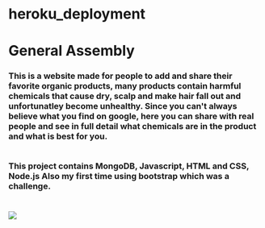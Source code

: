 # heroku_deployment
# General Assembly

### This is a website made for people to add and share their favorite organic products, many products contain harmful chemicals that cause dry, scalp and make hair fall out and unfortunatley become unhealthy. Since you can't always believe what you find on google, here you can share with real people and see in full detail what chemicals are in the product and what is best for you.
#
### This project contains  MongoDB, Javascript, HTML and CSS, Node.js Also my first time using bootstrap which was a challenge.
#
<img src="(https://user-images.githubusercontent.com/51884649/62759975-d4b08900-ba50-11e9-94fc-9c998925b6dd.png)">

